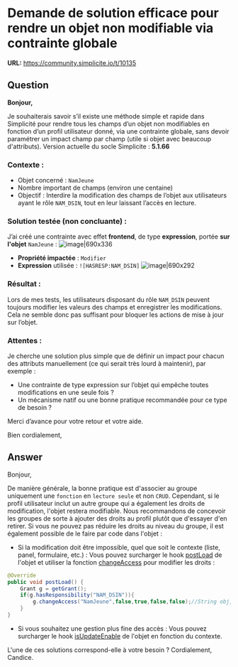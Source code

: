 # Demande de solution efficace pour rendre un objet non modifiable via contrainte globale

**URL:** https://community.simplicite.io/t/10135

## Question
**Bonjour,**

Je souhaiterais savoir s’il existe une méthode simple et rapide dans Simplicité pour rendre tous les champs d’un objet non modifiables en fonction d’un profil utilisateur donné, via une contrainte globale, sans devoir paramétrer un impact champ par champ (utile si objet avec beaucoup d'attributs).
Version actuelle du socle Simplicite : **5.1.66**

### Contexte :

* Objet concerné : `NamJeune`
* Nombre important de champs (environ une centaine)
* Objectif : Interdire la modification des champs de l’objet aux utilisateurs ayant le rôle `NAM_DSIN`, tout en leur laissant l’accès en lecture.

### Solution testée (non concluante) :

J’ai créé une contrainte avec effet **frontend**, de type **expression**, portée **sur l'objet** `NamJeune` :
![image|690x336](upload://zr8uo55VTgCeuahf6pwAmfWMUvl.png)

* **Propriété impactée** : `Modifier`
* **Expression** utilisée : `![HASRESP:NAM_DSIN]`
![image|690x292](upload://gk7kqYPYQGdunIAcWdLlRvoAz5e.png)

### Résultat :

Lors de mes tests, les utilisateurs disposant du rôle `NAM_DSIN` peuvent toujours modifier les valeurs des champs et enregistrer les modifications. Cela ne semble donc pas suffisant pour bloquer les actions de mise à jour sur l’objet.

### Attentes :

Je cherche une solution plus simple que de définir un impact pour chacun des attributs manuellement (ce qui serait très lourd à maintenir), par exemple :

* Une contrainte de type expression sur l’objet qui empêche toutes modifications en une seule fois ?
* Un mécanisme natif ou une bonne pratique recommandée pour ce type de besoin ?

Merci d’avance pour votre retour et votre aide.

Bien cordialement,

## Answer
Bonjour,

De manière générale, la bonne pratique est d'associer au groupe uniquement une `fonction` en `lecture seule` et non `CRUD`. 
Cependant, si le profil utilisateur inclut un autre groupe qui a également les droits de modification, l'objet restera modifiable.
Nous recommandons de concevoir les groupes de sorte à ajouter des droits au profil plutôt que d'essayer d'en retirer.
Si vous ne pouvez pas réduire les droits au niveau du groupe, il est également possible de le faire par code dans l'objet :
* Si la modification doit être impossible, quel que soit le contexte (liste, panel, formulaire, etc.) : 
Vous pouvez surcharger le hook [postLoad](https://platform.simplicite.io/5.1/javadoc/com/simplicite/util/ObjectHooks.html#postLoad(com.simplicite.util.ObjectDB)) de l'objet et utiliser la fonction [changeAccess](https://platform.simplicite.io/5.1/javadoc/com/simplicite/util/GrantCore.html#changeAccess(java.lang.String,boolean,boolean,boolean,boolean)) pour modifier les droits :

```java
@Override
public void postLoad() {
	Grant g = getGrant(); 
	if(g.hasResponsibility("NAM_DSIN")){
		g.changeAccess("NamJeune",false,true,false,false);//String obj, boolean create, boolean read, boolean update, boolean delete
	}
}
```
* Si vous souhaitez une gestion plus fine des accès : 
Vous pouvez surcharger le hook [isUpdateEnable](https://platform.simplicite.io/5.1/javadoc/com/simplicite/util/ObjectHooks.html#isUpdateEnable(com.simplicite.util.ObjectDB,java.lang.String[])) de l'objet en fonction du contexte.

L'une de ces solutions correspond-elle à votre besoin ?
Cordialement,
Candice.

